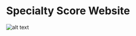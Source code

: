 # Specialty Score Website
![alt text](https://github.com/jacobhallberg/SpecialtyScore/blob/master/webApp/website.PNG)

